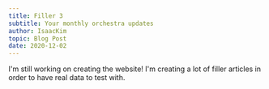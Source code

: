 ```yaml
---
title: Filler 3
subtitle: Your monthly orchestra updates
author: IsaacKim
topic: Blog Post
date: 2020-12-02
---
```


I'm still working on creating the website! I'm creating a lot of filler articles in order to have real data to test with.